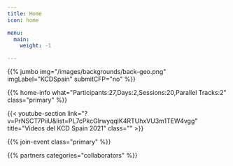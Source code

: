 ```yaml
---
title: Home
icon: home

menu:
  main:
    weight: -1

---
```


<!-- ... -->

{{% jumbo img="/images/backgrounds/back-geo.png" imgLabel="KCDSpain" submitCFP="no" %}}

<!--
{{/* home-info what="Participantes:30,Dias:3,Charlas:36,Tracks paralelas:2" class="primary" */}}
{{% home-info what="" %}}
-->
{{% home-info what="Participants:27,Days:2,Sessions:20,Parallel Tracks:2" class="primary" %}}

<!--

{{/* home-speakers */}}
## Featured Speakers

{{< button-link label="Submit a presentation"
                url="https://kcd.smapply.io/prog/kcd_spain_2022_cfp/"
                icon="cfp" >}}

{{< button-link label="See all speakers"
                url="./speakers"
                icon="right" >}}

{{/* /home-speakers */}}

-->

<!-- ... -->

{{< youtube-section link="?v=PrNSCT7PiiU&list=PL7cPkcGlrwyqqlK4RTUhxVU3m1TEW4vgg" title="Videos del KCD Spain 2021" class="" >}}

<!-- ... -->

{{% join-event  class="primary" %}}

<!-- ... -->

{{% partners categories="collaborators" %}}
